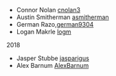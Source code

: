 * Connor Nolan [cnolan3](https://github.com/cnolan3)
* Austin Smitherman [asmitherman](https://github.com/asmitherman)
* German Razo,[german9304](https:/github.com/german9304)
* Logan Makrle [logm](https://github.com/logm)

2018

* Jasper Stubbe [jasparigus](https://github.com/jasparigus)
* Alex Barnum [AlexBarnum](https://github.com/AlexBarnum)
